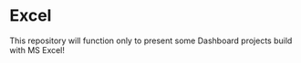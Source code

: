 # Excel

This repository will function only to present some Dashboard projects build with MS Excel!

